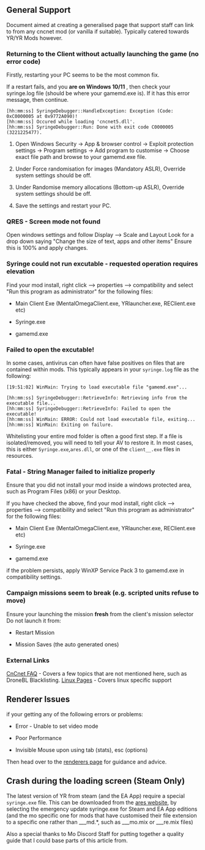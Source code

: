 ## General Support

Document aimed at creating a generalised page that support staff can link to from any cncnet mod (or vanilla if suitable). Typically catered towards YR/YR Mods however.



### Returning to the Client without actually launching the game (no error code)

Firstly, restarting your PC seems to be the most common fix.

If a restart fails, and you **are on Windows 10/11** , then check your syringe.log file (should be where your gamemd.exe is). If it has this error message, then continue.
```
[hh:mm:ss] SyringeDebugger::HandleException: Exception (Code: 0xC0000005 at 0x9772A090)!
[hh:mm:ss] Occured while loading 'cncnet5.dll'.
[hh:mm:ss] SyringeDebugger::Run: Done with exit code C0000005 (3221225477).
```
1. Open Windows Security -> App & browser control -> Exploit protection settings -> Program settings -> Add program to customise -> Choose exact file path and browse to your gamemd.exe file.

2. Under Force randomisation for images (Mandatory ASLR), Override system settings should be off.

3. Under Randomise memory allocations (Bottom-up ASLR), Override system settings should be off.

4. Save the settings and restart your PC.

### QRES - Screen mode not found

Open windows settings and follow Display --> Scale and Layout
Look for a drop down saying "Change the size of text, apps and other items"
Ensure this is 100% and apply changes.

### Syringe could not run excutable - requested operation requires elevation

Find your mod install, right click --> properties --> compatibility and select "Run this program as administrator" for the following files:

- Main Client Exe (MentalOmegaClient.exe, YRlauncher.exe, REClient.exe etc)

- Syringe.exe

- gamemd.exe


### Failed to open the excutable!

In some cases, antivirus can often have false positives on files that are contained within mods. This typically appears in your `syringe.log` file as the following:

```
[19:51:02] WinMain: Trying to load executable file "gamemd.exe"...

[hh:mm:ss] SyringeDebugger::RetrieveInfo: Retrieving info from the executable file...
[hh:mm:ss] SyringeDebugger::RetrieveInfo: Failed to open the executable!
[hh:mm:ss] WinMain: ERROR: Could not load executable file, exiting...
[hh:mm:ss] WinMain: Exiting on failure.

```
 Whitelisting your entire mod folder is often a good first step. If a file is isolated/removed, you will need to tell your AV to restore it. In most cases, this is either `Syringe.exe`,`ares.dll`, or one of the `client__.exe` files in resources.

### Fatal - String Manager failed to initialize properly

Ensure that you did not install your mod inside a windows protected area, such as Program Files (x86) or your Desktop.

If you have checked the above, find your mod install, right click --> properties --> compatibility and select "Run this program as administrator" for the following files:

- Main Client Exe (MentalOmegaClient.exe, YRlauncher.exe, REClient.exe etc)

- Syringe.exe

- gamemd.exe

if the problem persists, apply WinXP Service Pack 3 to gamemd.exe in compatibility settings.

### Campaign missions seem to break (e.g. scripted units refuse to move)

Ensure your launching the mission **fresh** from the client's mission selector
Do not launch it from:

- Restart Mission

- Mission Saves (the auto generated ones)

### External Links

[CnCnet FAQ](https://forums.cncnet.org/topic/6866-frequently-asked-questions/) - Covers a few topics that are not mentioned here, such as DroneBL Blacklisting.
[Linux Pages](https://cc-resource-docs.readthedocs.io/linuxsupport/) - Covers linux specific support


## Renderer Issues

if your getting any of the following errors or problems:

- Error - Unable to set video mode

- Poor Performance

- Invisible Mouse upon using tab (stats), esc (options)

Then head over to the [renderers page](https://cc-resource-docs.readthedocs.io/rendererresources/) for guidance and advice.

## Crash during the loading screen (Steam Only)

The latest version of YR from steam (and the EA App) require a special `syringe.exe` file. This can be downloaded from the [ares website](https://launchpad.net/ares/+download), by selecting the emergency update syringe.exe for Steam and EA App editions (and the mo specific one for mods that have customised their file extension to a specific one rather than ___md.*, such as ___mo.mix or ___re.mix files)

 Also a special thanks to Mo Discord Staff for putting together a quality guide that I could base parts of this article from.
